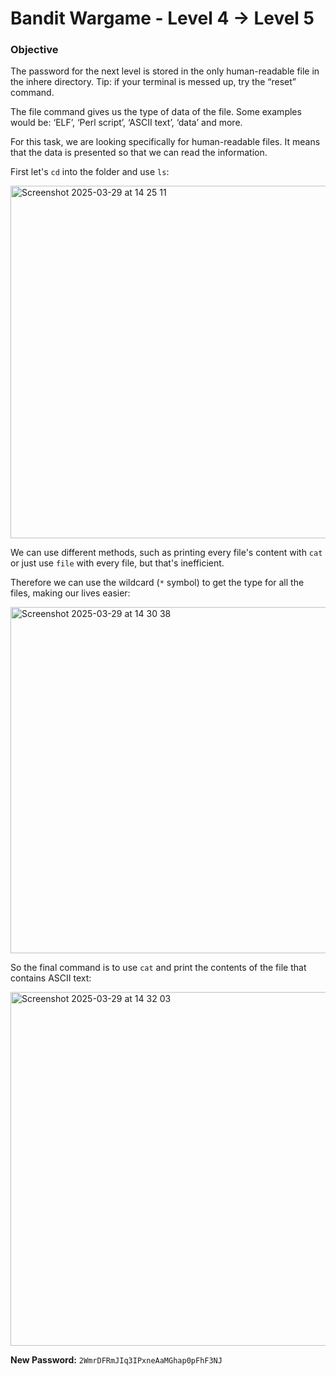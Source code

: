 # Bandit Wargame - Level 4 -> Level 5

### Objective  
The password for the next level is stored in the only human-readable file in the inhere directory. Tip: if your terminal is messed up, try the “reset” command.

The file command gives us the type of data of the file. Some examples would be: ‘ELF’, ‘Perl script’, ‘ASCII text’, ‘data’ and more.

For this task, we are looking specifically for human-readable files. It means that the data is presented so that we can read the information.

First let's `cd` into the folder and use `ls`:

<img width="564" alt="Screenshot 2025-03-29 at 14 25 11" src="https://github.com/user-attachments/assets/82f9798f-a51c-4983-9d74-a1a9e08f46a6" />

We can use different methods, such as printing every file's content with `cat` or just use `file` with every file, but that's inefficient.

Therefore we can use the wildcard (`*` symbol) to get the type for all the files, making our lives easier:

<img width="554" alt="Screenshot 2025-03-29 at 14 30 38" src="https://github.com/user-attachments/assets/9c854a4b-7a9a-4906-960c-9af1fa3f597d" />

So the final command is to use `cat` and print the contents of the file that contains ASCII text:

<img width="566" alt="Screenshot 2025-03-29 at 14 32 03" src="https://github.com/user-attachments/assets/7c992e20-5632-4a0e-8ec0-176cc7a9527c" />

**New Password:** `2WmrDFRmJIq3IPxneAaMGhap0pFhF3NJ`
